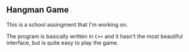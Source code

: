 ## Hangman Game

This is a school assingment that I'm working on.

The program is basically written in `C++` and it hasn't the most beautiful interface, but is quite easy to play the game.